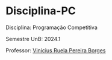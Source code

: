 # Disciplina-PC
Disciplina: Programação Competitiva

Semestre UnB: 2024.1

Professor: [Vinicius Ruela Pereira Borges](https://github.com/viniciusrpb)
